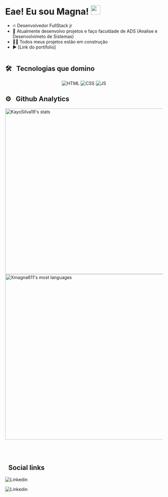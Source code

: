 <h1> Eae! Eu sou Magna! <img src="https://raw.githubusercontent.com/kaueMarques/kaueMarques/master/hi.gif" width="30px"></h1>

- 🔥 Desenvolvedor FullStack jr
- 🔭 Atualmente desenvolvo projetos e faço faculdade de ADS (Analise e Desenvolvimeto de Sistemas)
- 👨‍💻 Todos meus projetos estão em construção
- ▶ [Link do portifolio]
<br><br>

## 🛠 &nbsp; Tecnologias que domino
<p align="center">
  <img aling="center" alt="HTML" src="https://img.shields.io/badge/HTML5-E34F26?style=for-the-badge&logo=html5&logoColor=white">
  <img aling="center" alt="CSS" src="https://img.shields.io/badge/CSS3-1572B6?style=for-the-badge&logo=css3&logoColor=white">
  <img aling="center" alt="JS" src="https://img.shields.io/badge/JavaScript-F7DF1E?style=for-the-badge&logo=javascript&logoColor=black">
</p>

## ⚙ &nbsp; Github Analytics

<p align="left">
  <img width="530em" src="https://github-readme-stats.vercel.app/api?username=xmagna611&show_icons=true&theme=onedark" alt="KayoSilva19's stats"/>
  <img width="530em" src="https://github-readme-stats.vercel.app/api/top-langs/?username=xmagna611&layout=compact&theme=tokyonight" alt="Xmagna611's most languages"/>
</p>
<br><br>

## &nbsp; Social links

![Linkedin](https://img.shields.io/badge/LinkedIn-0077B5?style=for-the-badge&logo=linkedin&logoColor=white)

![Linkedin](https://img.shields.io/badge/Instagram-E4405F?style=for-the-badge&logo=instagram&logoColor=white)

